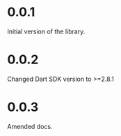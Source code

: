 # 0.0.1

Initial version of the library.

# 0.0.2

Changed Dart SDK version to >=2.8.1

# 0.0.3

Amended docs.
